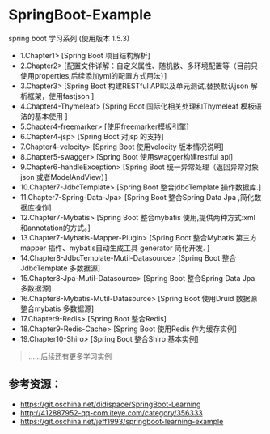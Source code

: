 # SpringBoot-Example
spring boot 学习系列 (使用版本 1.5.3)

* 1.Chapter1> [Spring Boot  项目结构解析]
* 2.Chapter2> [配置文件详解：自定义属性、随机数、多环境配置等（目前只使用properties,后续添加yml的配置方式用法）]
* 3.Chapter3> [Spring Boot 构建RESTful API以及单元测试,替换默认json 解析框架，使用fastjson ]
* 4.Chapter4-Thymeleaf> [Spring Boot 国际化相关处理和Thymeleaf 模板语法的基本使用 ]
* 5.Chapter4-freemarker> [使用freemarker模板引擎]
* 6.Chapter4-jsp> [Spring Boot 对jsp 的支持]
* 7.Chapter4-velocity> 	[Spring Boot 使用velocity 版本情况说明]
* 8.Chapter5-swagger>  [Spring Boot 使用swagger构建restful api]
* 9.Chapter6-handleException>  [Spring Boot 统一异常处理（返回异常对象json 或者ModelAndView）]
* 10.Chapter7-JdbcTemplate>  [Spring Boot 整合jdbcTemplate 操作数据库.]
* 11.Chapter7-Spring-Data-Jpa>  [Spring Boot 整合Spring Data Jpa ,简化数据库操作]
* 12.Chapter7-Mybatis>  	[Spring Boot 整合mybatis 使用,提供两种方式:xml 和annotation的方式。]
* 13.Chapter7-Mybatis-Mapper-Plugin>  [Spring Boot 整合Mybatis 第三方mapper 插件、mybatis自动生成工具 generator 简化开发.	]
* 14.Chapter8-JdbcTemplate-Mutil-Datasource>  [Spring Boot 整合JdbcTemplate 多数据源]
* 15.Chapter8-Jpa-Mutil-Datasource>  [Spring Boot 整合Spring Data Jpa 多数据源]
* 16.Chapter8-Mybatis-Mutil-Datasource>  [Spring Boot 使用Druid 数据源 整合mybatis 多数据源]
* 17.Chapter9-Redis>  [Spring Boot 整合Redis]
* 18.Chapter9-Redis-Cache>  [Spring Boot 使用Redis 作为缓存实例]
* 19.Chapter10-Shiro>  [Spring Boot 整合Shiro 基本实例]

>......后续还有更多学习实例

## 参考资源：
* https://git.oschina.net/didispace/SpringBoot-Learning
* http://412887952-qq-com.iteye.com/category/356333
* https://git.oschina.net/jeff1993/springboot-learning-example

